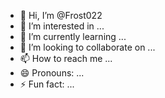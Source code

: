 - 👋 Hi, I’m @Frost022
- 👀 I’m interested in ...
- 🌱 I’m currently learning ...
- 💞️ I’m looking to collaborate on ...
- 📫 How to reach me ...
- 😄 Pronouns: ...
- ⚡ Fun fact: ...

<!---
Frost022/Frost022 is a ✨ special 🌱 I’m currently learning ... `README.md` (this file) appears on your GitHub profile.
You can click the Preview link to take a look at your changes.
--->
